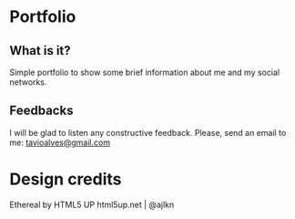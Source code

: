 # Portfolio

## What is it?

Simple portfolio to show some brief information about me and my social networks.

## Feedbacks

I will be glad to listen any constructive feedback. Please, send an email to me: tavioalves@gmail.com

# Design credits

Ethereal by HTML5 UP
html5up.net | @ajlkn
